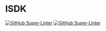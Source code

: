 # ISDK

[![GitHub Super-Linter](https://github.com/TimeOne-Group/isdk/workflows/Lint%20Code%20Base/badge.svg)](https://github.com/marketplace/actions/super-linter)
[![GitHub Super-Linter](https://github.com/TimeOne-Group/isdk/workflows/Test%20Code%20Base/badge.svg)](https://github.com/marketplace/actions/super-linter)
